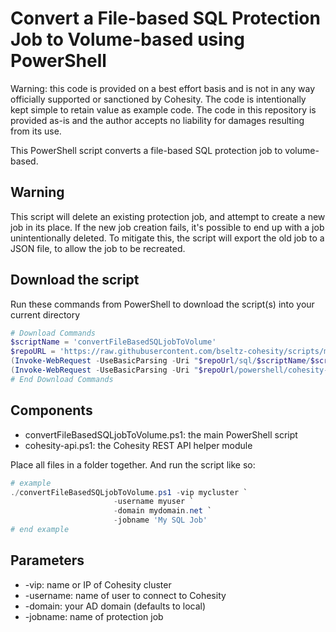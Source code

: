 # Convert a File-based SQL Protection Job to Volume-based using PowerShell

Warning: this code is provided on a best effort basis and is not in any way officially supported or sanctioned by Cohesity. The code is intentionally kept simple to retain value as example code. The code in this repository is provided as-is and the author accepts no liability for damages resulting from its use.

This PowerShell script converts a file-based SQL protection job to volume-based.

## Warning

This script will delete an existing protection job, and attempt to create a new job in its place. If the new job creation fails, it's possible to end up with a job unintentionally deleted. To mitigate this, the script will export the old job to a JSON file, to allow the job to be recreated.

## Download the script

Run these commands from PowerShell to download the script(s) into your current directory

```powershell
# Download Commands
$scriptName = 'convertFileBasedSQLjobToVolume'
$repoURL = 'https://raw.githubusercontent.com/bseltz-cohesity/scripts/master'
(Invoke-WebRequest -UseBasicParsing -Uri "$repoUrl/sql/$scriptName/$scriptName.ps1").content | Out-File "$scriptName.ps1"; (Get-Content "$scriptName.ps1") | Set-Content "$scriptName.ps1"
(Invoke-WebRequest -UseBasicParsing -Uri "$repoUrl/powershell/cohesity-api/cohesity-api.ps1").content | Out-File cohesity-api.ps1; (Get-Content cohesity-api.ps1) | Set-Content cohesity-api.ps1
# End Download Commands
```

## Components

* convertFileBasedSQLjobToVolume.ps1: the main PowerShell script
* cohesity-api.ps1: the Cohesity REST API helper module

Place all files in a folder together. And run the script like so:

```powershell
# example
./convertFileBasedSQLjobToVolume.ps1 -vip mycluster `
                       -username myuser `
                       -domain mydomain.net `
                       -jobname 'My SQL Job'
# end example
```

## Parameters

* -vip: name or IP of Cohesity cluster
* -username: name of user to connect to Cohesity
* -domain: your AD domain (defaults to local)
* -jobname: name of protection job
